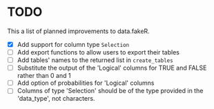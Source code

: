 # TODO

This a list of planned improvements to data.fakeR.

- [x] Add support for column type `Selection`
- [ ] Add export functions to allow users to export their tables
- [ ] Add tables' names to the returned list in `create_tables`
- [ ] Substitute the output of the 'Logical' columns for TRUE and FALSE rather than
0 and 1
- [ ] Add option of probabilities for 'Logical' columns
- [ ] Columns of type 'Selection' should be of the type provided in the 'data_type', not characters.